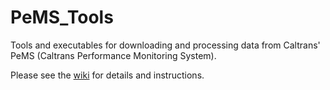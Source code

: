 # PeMS_Tools
Tools and executables for downloading and processing data from Caltrans' PeMS (Caltrans Performance Monitoring System). 

Please see the [wiki](https://github.com/neverforgit/PeMS_Tools/wiki) for details and instructions. 